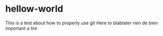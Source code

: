 # hellow-world
This is a test about how to properly use git
Here to blablater rien de bien important a lire 
